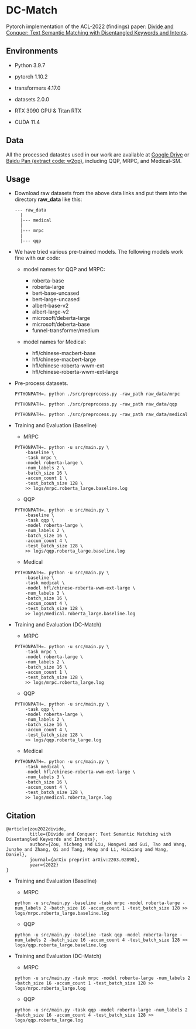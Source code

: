 # DC-Match

Pytorch implementation of the ACL-2022 (findings) paper: [Divide and Conquer: Text Semantic Matching with Disentangled Keywords and Intents](https://arxiv.org/abs/2203.02898).

## Environments

* Python 3.9.7
 
* pytorch 1.10.2

* transformers 4.17.0

* datasets 2.0.0

* RTX 3090 GPU & Titan RTX

* CUDA 11.4

## Data

All the processed datastes used in our work are available at [Google Drive](https://drive.google.com/file/d/1OugsTLxqdoxAWaC93hn8xAoiMzjdxjXg/view?usp=sharing) or [Baidu Pan  (extract code: w2op)](https://pan.baidu.com/s/1H1fpJJL9wZEMDicdBOemwg?pwd=w2op), including QQP, MRPC, and Medical-SM.

## Usage

* Download raw datasets from the above data links and put them into the directory **raw_data** like this:

	```
	--- raw_data
	  |
	  |--- medical
	  |
      |--- mrpc
      |
      |--- qqp
	```

* We have tried various pre-trained models. The following models work fine with our code:

    * model names for QQP and MRPC:
        - roberta-base
        - roberta-large
        - bert-base-uncased
        - bert-large-uncased
        - albert-base-v2
        - albert-large-v2
        - microsoft/deberta-large
        - microsoft/deberta-base
        - funnel-transformer/medium

    * model names for Medical:
        - hfl/chinese-macbert-base
        - hfl/chinese-macbert-large
        - hfl/chinese-roberta-wwm-ext
        - hfl/chinese-roberta-wwm-ext-large

* Pre-process datasets.

    ```
    PYTHONPATH=. python ./src/preprocess.py -raw_path raw_data/mrpc
    ```
    ```
    PYTHONPATH=. python ./src/preprocess.py -raw_path raw_data/qqp
    ```
    ```
    PYTHONPATH=. python ./src/preprocess.py -raw_path raw_data/medical
    ```

* Training and Evaluation (Baseline)

    * MRPC
    ```
    PYTHONPATH=. python -u src/main.py \
        -baseline \
        -task mrpc \
        -model roberta-large \
        -num_labels 2 \
        -batch_size 16 \
        -accum_count 1 \
        -test_batch_size 128 \
        >> logs/mrpc.roberta_large.baseline.log
    ```

    * QQP
    ```
    PYTHONPATH=. python -u src/main.py \
        -baseline \
        -task qqp \
        -model roberta-large \
        -num_labels 2 \
        -batch_size 16 \
        -accum_count 4 \
        -test_batch_size 128 \
        >> logs/qqp.roberta_large.baseline.log
    ```

    * Medical
    ```
    PYTHONPATH=. python -u src/main.py \
        -baseline \
        -task medical \
        -model hfl/chinese-roberta-wwm-ext-large \
        -num_labels 3 \
        -batch_size 16 \
        -accum_count 4 \
        -test_batch_size 128 \
        >> logs/medical.roberta_large.baseline.log
    ```

* Training and Evaluation (DC-Match)

    * MRPC
    ```
    PYTHONPATH=. python -u src/main.py \
        -task mrpc \
        -model roberta-large \
        -num_labels 2 \
        -batch_size 16 \
        -accum_count 1 \
        -test_batch_size 128 \
        >> logs/mrpc.roberta_large.log
    ```

    * QQP
    ```
    PYTHONPATH=. python -u src/main.py \
        -task qqp \
        -model roberta-large \
        -num_labels 2 \
        -batch_size 16 \
        -accum_count 4 \
        -test_batch_size 128 \
        >> logs/qqp.roberta_large.log
    ```

    * Medical
    ```
    PYTHONPATH=. python -u src/main.py \
        -task medical \
        -model hfl/chinese-roberta-wwm-ext-large \
        -num_labels 3 \
        -batch_size 16 \
        -accum_count 4 \
        -test_batch_size 128 \
        >> logs/medical.roberta_large.log
    ```

## Citation

    @article{zou2022divide,
             title={Divide and Conquer: Text Semantic Matching with Disentangled Keywords and Intents},
             author={Zou, Yicheng and Liu, Hongwei and Gui, Tao and Wang, Junzhe and Zhang, Qi and Tang, Meng and Li, Haixiang and Wang, Daniel},
             journal={arXiv preprint arXiv:2203.02898},
             year={2022}
    }

* Training and Evaluation (Baseline)

    * MRPC
    ```
    python -u src/main.py -baseline -task mrpc -model roberta-large -num_labels 2 -batch_size 16 -accum_count 1 -test_batch_size 128 >> logs/mrpc.roberta_large.baseline.log
    ```

    * QQP
    ```
    python -u src/main.py -baseline -task qqp -model roberta-large -num_labels 2 -batch_size 16 -accum_count 4 -test_batch_size 128 >> logs/qqp.roberta_large.baseline.log
    ```

* Training and Evaluation (DC-Match)

    * MRPC
    ```
    python -u src/main.py -task mrpc -model roberta-large -num_labels 2 -batch_size 16 -accum_count 1 -test_batch_size 128 >> logs/mrpc.roberta_large.log
    ```

    * QQP
    ```
    python -u src/main.py -task qqp -model roberta-large -num_labels 2 -batch_size 16 -accum_count 4 -test_batch_size 128 >> logs/qqp.roberta_large.log
    ```
